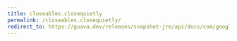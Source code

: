 ```yaml
---
title: closeables.closequietly
permalink: /closeables.closequietly/
redirect_to: https://guava.dev/releases/snapshot-jre/api/docs/com/google/common/io/Closeables.html#closeQuietly-java.io.Reader-
---
```

